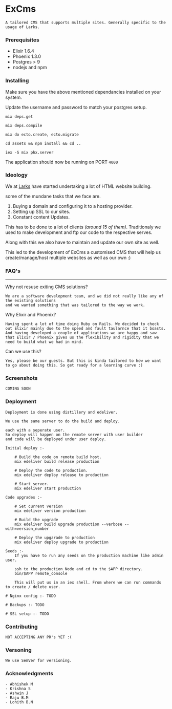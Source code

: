 # ExCms
    A tailored CMS that supports multiple sites. Generally specific to the usage of Larks.

### Prerequisites

* Elixir 1.6.4
* Phoenix 1.3.0
* Postgres > 9
* nodejs and npm

### Installing

Make sure you have the above mentioned dependancies installed on your system.

Update the username and password to match your postgres setup.

`mix deps.get`

`mix deps.compile`

`mix do ecto.create, ecto.migrate`

`cd assets && npm install && cd ..`

`iex -S mix phx.server`

The application should now be running on PORT `4000`


### Ideology

We at [Larks](http://larks.in) have started undertaking a lot of HTML website building.

some of the mundane tasks that we face are.

1. Buying a domain and configuring it to a hosting provider.
2. Setting up SSL to our sites.
3. Constant content Updates.

This has to be done to a lot of clients _(around 15 of them)_.
Traditionaly we used to make development and ftp our code to the respective serves.

Along with this we also have to maintain and update our own site as well.

This led to the development of ExCms a customised CMS that will help us create/manage/host multiple websites
as well as our own :)

### FAQ's
---
Why not resuse exiting CMS solutions?

    We are a software development team, and we did not really like any of the existing solutions
    and we wanted something that was tailored to the way we work.

Why Elixir and Phoenix?

    Having spent a lot of time doing Ruby on Rails. We decided to check out Elixir mainly due to the speed and fault taularnce that it boasts.
    And having developed a couple of applications we are happy and saw that Elixir / Phoenix gives us the flexibility and rigidity that we need to build what we had in mind.

Can we use this?

    Yes, please be our guests. But this is kinda tailored to how we want to go about doing this. So get ready for a learning curve :)


### Screenshots
    COMING SOON

### Deployment

    Deployment is done using distillery and edeliver.

    We use the same server to do the build and deploy.

    each with a seperate user.
    So deploy will happen on the remote server with user builder
    and code will be deployed under user deploy.

    Initial deploy :-

        # Build the code on remote build host.
        mix edeliver build release production

        # Deploy the code to production.
        mix edeliver deploy release to production

        # Start server.
        mix edeliver start production

    Code upgrades :-

        # Set current version
        mix edeliver version production

        # Build the upgrade
        mix edeliver build upgrade production --verbose --with=version_number

        # Deploy the upgarade to production
        mix edeliver deploy upgrade to production

    Seeds :-
        If you have to run any seeds on the production machine like admin user.

        ssh to the production Node and cd to the $APP directory.
        bin/$APP remote_console

        This will put us in an iex shell. From where we can run commands to create / delete user.

    # Nginx config :- TODO

    # Backups :- TODO

    # SSL setup :- TODO

### Contributing
    NOT ACCEPTING ANY PR's YET :(

### Versoning
    We use SemVer for versioning.

### Acknowledgments
    - Abhishek M
    - Krishna S
    - Ashwin J
    - Raju B.M
    - Lohith B.N


